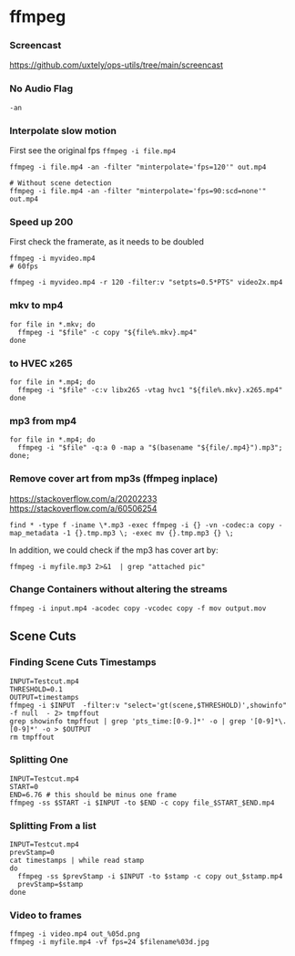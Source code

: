 # ffmpeg

### Screencast
https://github.com/uxtely/ops-utils/tree/main/screencast


### No Audio Flag
```shell script
-an
```

### Interpolate slow motion
First see the original fps `ffmpeg -i file.mp4`
```shell script
ffmpeg -i file.mp4 -an -filter "minterpolate='fps=120'" out.mp4

# Without scene detection
ffmpeg -i file.mp4 -an -filter "minterpolate='fps=90:scd=none'" out.mp4
```

### Speed up 200
First check the framerate, as it needs to be doubled
```shell script
ffmpeg -i myvideo.mp4
# 60fps
```

```shell script
ffmpeg -i myvideo.mp4 -r 120 -filter:v "setpts=0.5*PTS" video2x.mp4
```


### mkv to mp4
```shell script
for file in *.mkv; do
  ffmpeg -i "$file" -c copy "${file%.mkv}.mp4"
done
```

### to HVEC x265
```shell script
for file in *.mp4; do
  ffmpeg -i "$file" -c:v libx265 -vtag hvc1 "${file%.mkv}.x265.mp4"
done
```

### mp3 from mp4
```shell script
for file in *.mp4; do
  ffmpeg -i "$file" -q:a 0 -map a "$(basename "${file/.mp4}").mp3";
done;
```

### Remove cover art from mp3s (ffmpeg inplace)
https://stackoverflow.com/a/20202233
https://stackoverflow.com/a/60506254

```shell script
find * -type f -iname \*.mp3 -exec ffmpeg -i {} -vn -codec:a copy -map_metadata -1 {}.tmp.mp3 \; -exec mv {}.tmp.mp3 {} \;
```

In addition, we could check if the mp3 has cover art by:
```shell script
ffmpeg -i myfile.mp3 2>&1  | grep "attached pic"
```


### Change Containers without altering the streams
```shell script
ffmpeg -i input.mp4 -acodec copy -vcodec copy -f mov output.mov
```


## Scene Cuts
### Finding Scene Cuts Timestamps
```shell script
INPUT=Testcut.mp4
THRESHOLD=0.1
OUTPUT=timestamps
ffmpeg -i $INPUT  -filter:v "select='gt(scene,$THRESHOLD)',showinfo"  -f null  - 2> tmpffout
grep showinfo tmpffout | grep 'pts_time:[0-9.]*' -o | grep '[0-9]*\.[0-9]*' -o > $OUTPUT
rm tmpffout
```


### Splitting One
```shell script
INPUT=Testcut.mp4
START=0
END=6.76 # this should be minus one frame
ffmpeg -ss $START -i $INPUT -to $END -c copy file_$START_$END.mp4
```


### Splitting From a list
```shell script
INPUT=Testcut.mp4
prevStamp=0
cat timestamps | while read stamp
do
  ffmpeg -ss $prevStamp -i $INPUT -to $stamp -c copy out_$stamp.mp4
  prevStamp=$stamp
done
```

### Video to frames
```shell
ffmpeg -i video.mp4 out_%05d.png
ffmpeg -i myfile.mp4 -vf fps=24 $filename%03d.jpg
```
